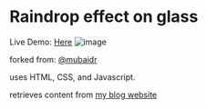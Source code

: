 # Raindrop effect on glass

Live Demo: [Here](https://ankitmeena007.github.io/rain)
![image](https://github.com/ankitmeena007/rain/assets/63893740/2c3da28f-6c6e-4b41-a213-2229c237cae6)


forked from: [@mubaidr](https://github.com/mubaidr/rainyday.js/tree/master)

uses HTML, CSS, and Javascript.

retrieves content from [my blog website](https://ankitmeena007.github.io/)
